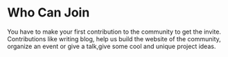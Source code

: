 # Who Can Join
You have to make your first contribution to the community to get the invite. Contributions like writing blog, help us build the website of the community, organize an event or give a talk,give some cool and unique project ideas.

